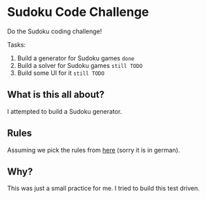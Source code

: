 # Sudoku Code Challenge
Do the Sudoku coding challenge!

Tasks:
1. Build a generator for Sudoku games ``done``
2. Build a solver for Sudoku games ``still TODO``
3. Build some UI for it ``still TODO``

## What is this all about?
I attempted to build a Sudoku generator.

## Rules
Assuming we pick the rules from [here](https://www.sudoku-aktuell.de/sudoku-regeln.html) (sorry it is in german).

## Why?
This was just a small practice for me. I tried to build this test driven.
